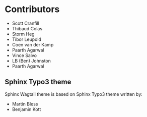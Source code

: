 # Contributors

-   Scott Cranfill
-   Thibaud Colas
-   Storm Heg
-   Tibor Leupold
-   Coen van der Kamp
-   Paarth Agarwal
-   Vince Salvo
-   LB (Ben) Johnston
-   Paarth Agarwal

## Sphinx Typo3 theme

Sphinx Wagtail theme is based on Sphinx Typo3 theme written by:

-   Martin Bless
-   Benjamin Kott
